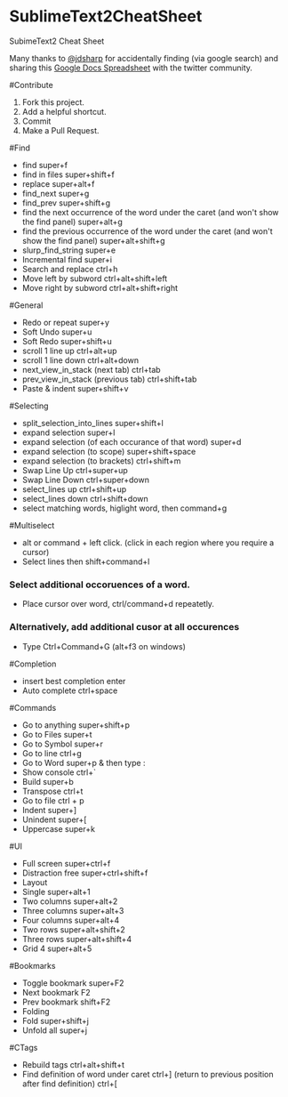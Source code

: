 SublimeText2CheatSheet
======================

SubimeText2 Cheat Sheet

Many thanks to [@jdsharp](https://twitter.com/jdsharp) for accidentally finding (via google search) and sharing this [Google Docs Spreadsheet](https://docs.google.com/spreadsheet/ccc?key=0AusfeSUbiAMPdFp0aDhsTzJZY1k5WnA4Z3RjQW93M3c) with the twitter community.

#Contribute

1. Fork this project.
2. Add a helpful shortcut.
3. Commit
4. Make a Pull Request.

#Find
* find    super+f
* find in files   super+shift+f
* replace super+alt+f
* find_next   super+g
* find_prev   super+shift+g
* find the next occurrence of the word under the caret (and won't show the find panel)    super+alt+g
* find the previous occurrence of the word under the caret (and won't show the find panel)    super+alt+shift+g
* slurp_find_string   super+e
* Incremental find    super+i
* Search and replace  ctrl+h
* Move left by subword    ctrl+alt+shift+left
* Move right by subword   ctrl+alt+shift+right

#General  
* Redo or repeat  super+y
* Soft Undo   super+u
* Soft Redo   super+shift+u
* scroll 1 line up    ctrl+alt+up
* scroll 1 line down  ctrl+alt+down
* next_view_in_stack (next tab)   ctrl+tab
* prev_view_in_stack (previous tab)   ctrl+shift+tab
* Paste & indent  super+shift+v

#Selecting  
* split_selection_into_lines  super+shift+l
* expand selection    super+l
* expand selection (of each occurance of that word)   super+d
* expand selection (to scope) super+shift+space
* expand selection (to brackets)  ctrl+shift+m
* Swap Line Up    ctrl+super+up
* Swap Line Down  ctrl+super+down
* select_lines up ctrl+shift+up
* select_lines down   ctrl+shift+down
* select matching words, higlight word, then command+g

#Multiselect
* alt or command + left click. (click in each region where you require a cursor)
* Select lines then shift+command+l

### Select additional occoruences of a word.
* Place cursor over word, ctrl/command+d repeatetly.

### Alternatively, add additional cusor at all occurences
* Type Ctrl+Command+G (alt+f3 on windows) 

#Completion  
* insert best completion  enter
* Auto complete   ctrl+space

#Commands  
* Go to anything  super+shift+p
* Go to Files super+t
* Go to Symbol    super+r
* Go to line  ctrl+g
* Go to Word  super+p & then type :
* Show console    ctrl+`
* Build   super+b
* Transpose   ctrl+t
* Go to file ctrl + p
* Indent  super+]
* Unindent    super+[
* Uppercase   super+k
    
#UI 
* Full screen super+ctrl+f
* Distraction free    super+ctrl+shift+f
* Layout  
* Single  super+alt+1
* Two columns super+alt+2
* Three columns   super+alt+3
* Four columns    super+alt+4
* Two rows    super+alt+shift+2
* Three rows  super+alt+shift+4
* Grid 4  super+alt+5

#Bookmarks  
* Toggle bookmark super+F2
* Next bookmark   F2
* Prev bookmark   shift+F2
* Folding 
* Fold    super+shift+j
* Unfold all  super+j

#CTags  
* Rebuild tags    ctrl+alt+shift+t
* Find definition of word under caret ctrl+] (return to previous position after find definition) ctrl+[

